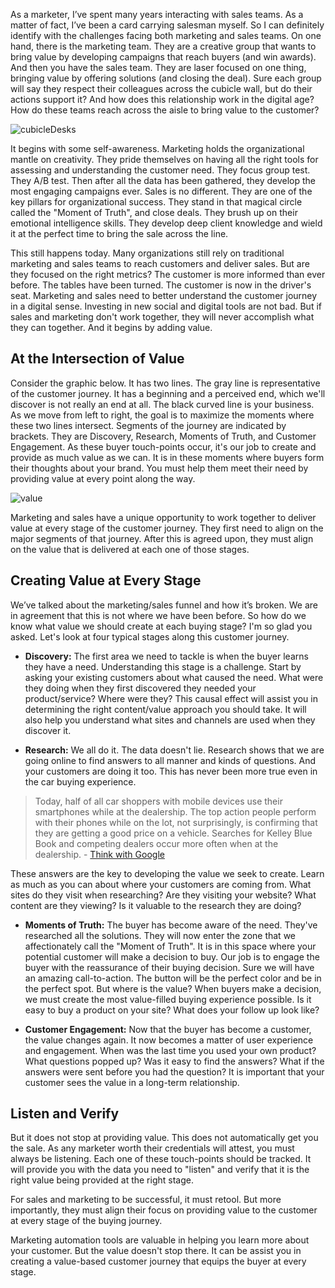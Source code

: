 As a marketer, I’ve spent many years interacting with sales teams. As a matter of fact, I’ve been a card carrying salesman myself. So I can definitely identify with the challenges facing both marketing and sales teams. On one hand, there is the marketing team. They are a creative group that wants to bring value by developing campaigns that reach buyers (and win awards). And then you have the sales team. They are laser focused on one thing, bringing value by offering solutions (and closing the deal). Sure each group will say they respect their colleagues across the cubicle wall, but do their actions support it? And how does this relationship work in the digital age? How do these teams reach across the aisle to bring value to the customer? 

![cubicleDesks](https://www.mautic.org/wp-content/uploads/2016/03/cubicleDesks.jpg)


It begins with some self-awareness. Marketing holds the organizational mantle on creativity. They pride themselves on having all the right tools for assessing and understanding the customer need. They focus group test. They A/B test. Then after all the data has been gathered, they develop the most engaging campaigns ever. Sales is no different. They are one of the key pillars for organizational success. They stand in that magical circle called the "Moment of Truth", and close deals. They brush up on their emotional intelligence skills. They develop deep client knowledge and wield it at the perfect time to bring the sale across the line. 

This still happens today. Many organizations still rely on traditional marketing and sales teams to reach customers and deliver sales. But are they focused on the right metrics? The customer is more informed than ever before. The tables have been turned. The customer is now in the driver's seat. Marketing and sales need to better understand the customer journey in a digital sense. Investing in new social and digital tools are not bad. But if sales and marketing don't work together, they will never accomplish what they can together. And it begins by adding value.


## At the Intersection of Value


Consider the graphic below. It has two lines. The gray line is representative of the customer journey. It has a beginning and a perceived end, which we'll discover is not really an end at all. The black curved line is your business. As we move from left to right, the goal is to maximize the moments where these two lines intersect. Segments of the journey are indicated by brackets. They are Discovery, Research, Moments of Truth, and Customer Engagement. As these buyer touch-points occur, it's our job to create and provide as much value as we can. It is in these moments where buyers form their thoughts about your brand. You must help them meet their need by providing value at every point along the way. 

![value](https://www.mautic.org/wp-content/uploads/2016/03/End2EndAttributionV5.jpg)


Marketing and sales have a unique opportunity to work together to deliver value at every stage of the customer journey. They first need to align on the major segments of that journey. After this is agreed upon, they must align on the value that is delivered at each one of those stages.


## Creating Value at Every Stage


We’ve talked about the marketing/sales funnel and how it’s broken. We are in agreement that this is not where we have been before. So how do we know what value we should create at each buying stage? I'm so glad you asked. Let's look at four typical stages along this customer journey.



- **Discovery:** The first area we need to tackle is when the buyer learns they have a need. Understanding this stage is a challenge. Start by asking your existing customers about what caused the need. What were they doing when they first discovered they needed your product/service? Where were they? This causal effect will assist you in determining the right content/value approach you should take. It will also help you understand what sites and channels are used when they discover it.  


- **Research:** We all do it. The data doesn't lie. Research shows that we are going online to find answers to all manner and kinds of questions. And your customers are doing it too. This has never been more true even in the car buying experience.  




> Today, half of all car shoppers with mobile devices use their smartphones while at the dealership. The top action people perform with their phones while on the lot, not surprisingly, is confirming that they are getting a good price on a vehicle. Searches for Kelley Blue Book and competing dealers occur more often when at the dealership. - [Think with Google](https://www.thinkwithgoogle.com/articles/five-auto-shopping-moments-every-brand-must-own.html)


These answers are the key to developing the value we seek to create. Learn as much as you can about where your customers are coming from. What sites do they visit when researching? Are they visiting your website? What content are they viewing? Is it valuable to the research they are doing?

- **Moments of Truth:** The buyer has become aware of the need. They've researched all the solutions. They will now enter the zone that we affectionately call the "Moment of Truth". It is in this space where your potential customer will make a decision to buy. Our job is to engage the buyer with the reassurance of their buying decision.  Sure we will have an amazing call-to-action. The button will be the perfect color and be in the perfect spot. But where is the value? When buyers make a decision, we must create the most value-filled buying experience possible. Is it easy to buy a product on your site? What does your follow up look like?  


- **Customer Engagement:** Now that the buyer has become a customer, the value changes again. It now becomes a matter of user experience and engagement. When was the last time you used your own product? What questions popped up? Was it easy to find the answers? What if the answers were sent before you had the question? It is important that your customer sees the value in a long-term relationship.




## Listen and Verify


But it does not stop at providing value. This does not automatically get you the sale. As any marketer worth their credentials will attest, you must always be listening. Each one of these touch-points should be tracked. It will provide you with the data you need to "listen" and verify that it is the right value being provided at the right stage. 

For sales and marketing to be successful, it must retool. But more importantly, they must align their focus on providing value to the customer at every stage of the buying journey. 

Marketing automation tools are valuable in helping you learn more about your customer. But the value doesn't stop there. It can be assist you in creating a value-based customer journey that equips the buyer at every stage.